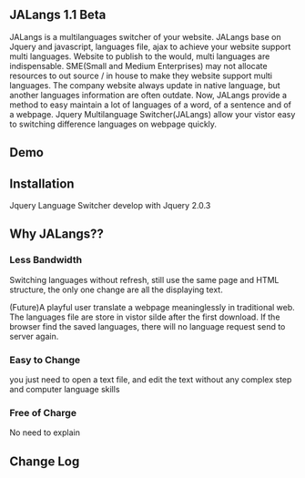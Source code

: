 JALangs 1.1 Beta
--------------------------
JALangs is a multilanguages switcher of your website. JALangs base on Jquery and javascript, languages file, ajax to achieve your website support multi languages.
Website to publish to the would, multi languages are indispensable.
SME(Small and Medium Enterprises) may not allocate resources to out source / in house to make they website support multi languages.
The company website always update in native language, but another languages information are often outdate.
Now, JALangs provide a method to easy maintain a lot of languages of a word, of a sentence and of a webpage.
Jquery Multilanguage Switcher(JALangs) allow your vistor easy to switching difference languages on webpage quickly. 


Demo
--------------------------

Installation
--------------------------
Jquery Language Switcher develop with Jquery 2.0.3

Why JALangs??
--------------------------
### Less Bandwidth
Switching languages without refresh, still use the same page and HTML structure, the only one change are all the displaying text.

(Future)A playful user translate a webpage meaninglessly in traditional web. The languages file are store in vistor silde after the first download.
If the browser find the saved languages, there will no language request send to server again.

### Easy to Change
you just need to open a text file, and edit the text without any complex step and computer language skills

### Free of Charge
No need to explain

Change Log
--------------------------